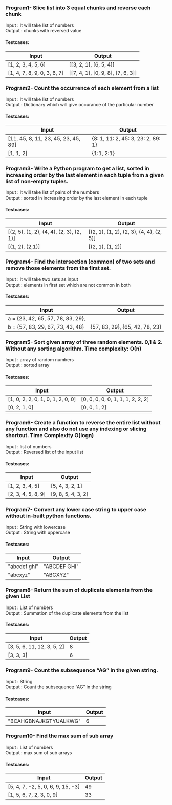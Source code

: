 ### Program1- Slice list into 3 equal chunks and reverse each chunk

Input : It will take list of numbers<br>
Output : chunks with reversed value

#### Testcases:

| Input | Output |
| ----- | ------ |
| [1, 2, 3, 4, 5, 6] | [[3, 2, 1], [6, 5, 4]] |
| [1, 4, 7, 8, 9, 0, 3, 6, 7] | [[7, 4, 1], [0, 9, 8], [7, 6, 3]] |

### Program2- Count the occurrence of each element from a list

Input : It will take list of numbers<br>
Output : Dictionary which will give occurance of the particular number

#### Testcases:

| Input | Output |
| ----- | ------ |
| [11, 45, 8, 11, 23, 45, 23, 45, 89] | {8: 1, 11: 2, 45: 3, 23: 2, 89: 1} |
| [1, 1, 2] | {1:1, 2:1} |

### Program3- Write a Python program to get a list, sorted in increasing order by the last element in each tuple from a given list of non-empty tuples.

Input : It will take list of pairs of the numbers<br>
Output : sorted in increasing order by the last element in each tuple

#### Testcases:

| Input | Output |
| ----- | ------ |
| [(2, 5), (1, 2), (4, 4), (2, 3), (2, 1)] | [(2, 1), (1, 2), (2, 3), (4, 4), (2, 5)] |
| [(1, 2), (2,1)] | [(2, 1), (1, 2)] |

### Program4- Find the intersection (common) of two sets and remove those elements from the first set.
Input : It will take two sets as input<br>
Output : elements in first set which are not common in both

#### Testcases:

| Input | Output |
| ----- | ------ |
| a =  {23, 42, 65, 57, 78, 83, 29},
 b =  {57, 83, 29, 67, 73, 43, 48} | {57, 83, 29}, {65, 42, 78, 23} |

### Program5- Sort given array of three random elements. 0,1 & 2. Without any sorting algorithm. Time complexity: O(n)
Input : array of random numbers<br>
Output : sorted array

#### Testcases:

| Input | Output |
| ----- | ------ |
| [1, 0, 2, 2, 0, 1, 0, 1, 2, 0, 0] | [0, 0, 0, 0, 0, 1, 1, 1, 2, 2, 2] |
| [0, 2, 1, 0] | [0, 0, 1, 2] |

### Program6- Create a function to reverse the entire list without any function and also do not use any indexing or slicing shortcut. Time Complexity O(logn)

Input : list of numbers<br>
Output : Reversed list of the input list

#### Testcases:

| Input | Output |
| ----- | ------ |
| [1, 2, 3, 4, 5] | [5, 4, 3, 2, 1] |
| [2, 3, 4, 5, 8, 9] | [9, 8, 5, 4, 3, 2] |


### Program7- Convert any lower case string to upper case without in-built python functions.
Input : String with lowercase<br>
Output : String with uppercase

#### Testcases:

| Input | Output |
| ----- | ------ |
| "abcdef ghi" | "ABCDEF GHI" |
| "abcxyz" | "ABCXYZ" |


### Program8- Return the sum of duplicate elements from the given List
Input : List of numbers<br>
Output : Summation of the duplicate elements from the list

#### Testcases:

| Input | Output |
| ----- | ------ |
| [3, 5, 6, 11, 12, 3, 5, 2] | 8 |
| [3, 3, 3] | 6 |


### Program9- Count the subsequence “AG” in the given string.

Input : String <br>
Output : Count the subsequence “AG” in the string

#### Testcases:

| Input | Output |
| ----- | ------ |
| "BCAHGBNAJKGTYUALKWG" | 6 |


### Program10- Find the max sum of sub array

Input : List of numbers <br>
Output : max sum of sub arrays

#### Testcases:

| Input | Output |
| ----- | ------ |
| [5, 4, 7, -2, 5, 0, 6, 9, 15, -3] | 49 |
| [1, 5, 6, 7, 2, 3, 0, 9] | 33 |